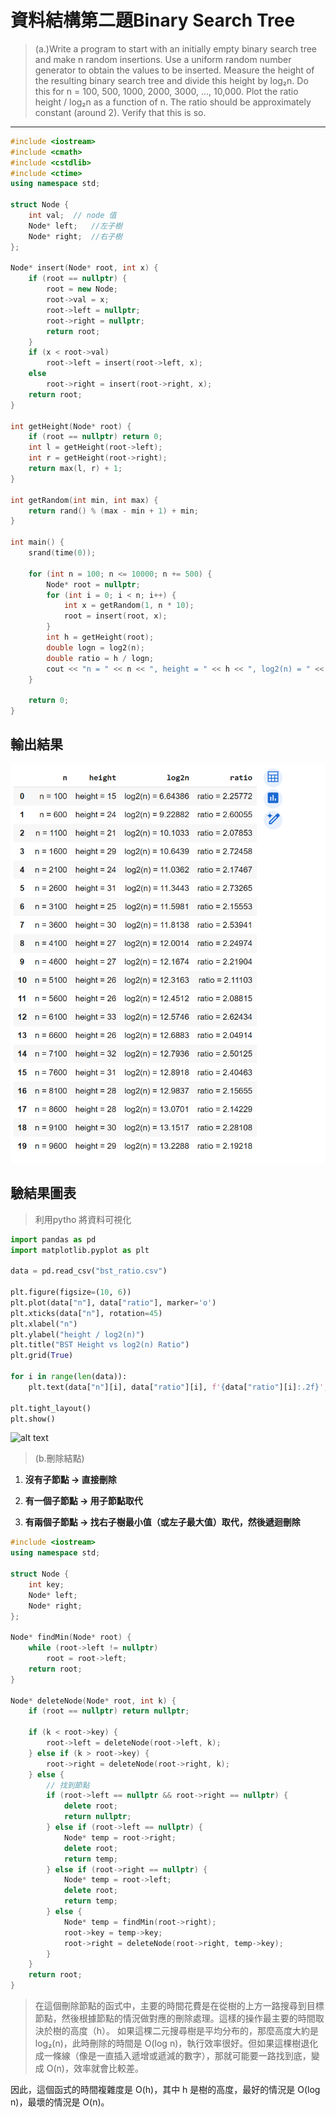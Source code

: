 # 資料結構第二題Binary Search Tree

> (a.)Write a program to start with an initially empty binary search tree and make n random insertions. Use a uniform random number generator to obtain the values to be inserted. Measure the height of the resulting binary search tree and divide this height by log₂n. Do this for n = 100, 500, 1000, 2000, 3000, ..., 10,000. Plot the ratio height / log₂n as a function of n. The ratio should be approximately constant (around 2). Verify that this is so.
---

``` cpp
#include <iostream>
#include <cmath>
#include <cstdlib>
#include <ctime>
using namespace std;

struct Node {
    int val;  // node 值 
    Node* left;   //左子樹
    Node* right;  //右子樹
};

Node* insert(Node* root, int x) {
    if (root == nullptr) {
        root = new Node;
        root->val = x;
        root->left = nullptr;
        root->right = nullptr;
        return root;
    }
    if (x < root->val)
        root->left = insert(root->left, x);
    else
        root->right = insert(root->right, x);
    return root;
}

int getHeight(Node* root) {
    if (root == nullptr) return 0;
    int l = getHeight(root->left);
    int r = getHeight(root->right);
    return max(l, r) + 1;
}

int getRandom(int min, int max) {
    return rand() % (max - min + 1) + min;
}

int main() {
    srand(time(0));

    for (int n = 100; n <= 10000; n += 500) {
        Node* root = nullptr;
        for (int i = 0; i < n; i++) {
            int x = getRandom(1, n * 10);
            root = insert(root, x);
        }
        int h = getHeight(root);
        double logn = log2(n);
        double ratio = h / logn;
        cout << "n = " << n << ", height = " << h << ", log2(n) = " << logn << ", ratio = " << ratio << endl;
    }

    return 0;
}

```
## 輸出結果
![alt text](image-1.png)

## 驗結果圖表
> 利用pytho 將資料可視化
``` python
import pandas as pd
import matplotlib.pyplot as plt

data = pd.read_csv("bst_ratio.csv")

plt.figure(figsize=(10, 6))
plt.plot(data["n"], data["ratio"], marker='o')
plt.xticks(data["n"], rotation=45)
plt.xlabel("n")
plt.ylabel("height / log2(n)")
plt.title("BST Height vs log2(n) Ratio")
plt.grid(True)

for i in range(len(data)):
    plt.text(data["n"][i], data["ratio"][i], f'{data["ratio"][i]:.2f}', fontsize=8, ha='right')

plt.tight_layout()
plt.show()
```
![alt text](img.png)

>(b.刪除結點)

1. **沒有子節點 → 直接刪除**

2. **有一個子節點 → 用子節點取代**

3. **有兩個子節點 → 找右子樹最小值（或左子最大值）取代，然後遞迴刪除**

``` cpp 
#include <iostream>
using namespace std;

struct Node {
    int key;
    Node* left;
    Node* right;
};

Node* findMin(Node* root) {
    while (root->left != nullptr)
        root = root->left;
    return root;
}

Node* deleteNode(Node* root, int k) {
    if (root == nullptr) return nullptr;

    if (k < root->key) {
        root->left = deleteNode(root->left, k);
    } else if (k > root->key) {
        root->right = deleteNode(root->right, k);
    } else {
        // 找到節點
        if (root->left == nullptr && root->right == nullptr) {
            delete root;
            return nullptr;
        } else if (root->left == nullptr) {
            Node* temp = root->right;
            delete root;
            return temp;
        } else if (root->right == nullptr) {
            Node* temp = root->left;
            delete root;
            return temp;
        } else {
            Node* temp = findMin(root->right);
            root->key = temp->key;
            root->right = deleteNode(root->right, temp->key);
        }
    }
    return root;
}

```

>在這個刪除節點的函式中，主要的時間花費是在從樹的上方一路搜尋到目標節點，然後根據節點的情況做對應的刪除處理。這樣的操作最主要的時間取決於樹的高度（h）。
如果這棵二元搜尋樹是平均分布的，那麼高度大約是 log₂(n)，此時刪除的時間是 O(log n)，執行效率很好。但如果這棵樹退化成一條線（像是一直插入遞增或遞減的數字），那就可能要一路找到底，變成 O(n)，效率就會比較差。

因此，這個函式的時間複雜度是 O(h)，其中 h 是樹的高度，最好的情況是 O(log n)，最壞的情況是 O(n)。